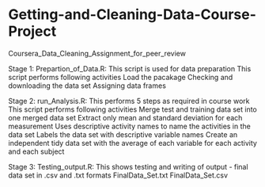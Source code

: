 # Getting-and-Cleaning-Data-Course-Project
Coursera_Data_Cleaning_Assignment_for_peer_review

Stage 1:
Prepartion_of_Data.R: This script is used for data preparation
This script performs following activities
        Load the pacakage
        Checking and downloading the data set
        Assigning data frames

Stage 2:
run_Analysis.R: This performs 5 steps as required in course work
This script performs following activities
        Merge test and training data set into one merged data set
        Extract only mean and standard deviation for each measurement
        Uses descriptive activity names to name the activities in the data set
        Labels the data set with descriptive variable names
        Create an independent tidy data set with the average of each variable for each activity and each subject

Stage 3:
Testing_output.R:  This shows testing and writing of output - final data set in .csv and .txt formats
        FinalData_Set.txt
        FinalData_Set.csv
